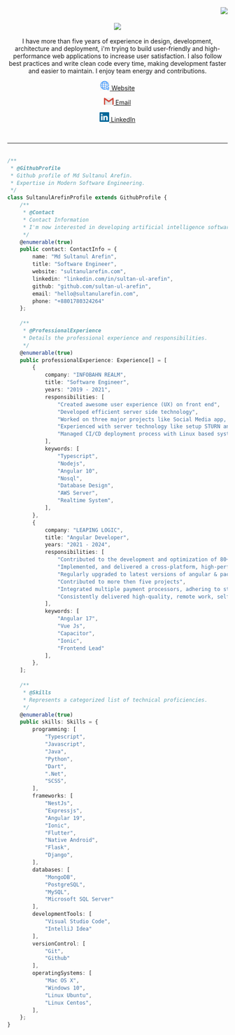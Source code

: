 <div align="right">
<a style="text-decoration: none" target="_blank"href="https://github.com/sultan-ul-arefin">
<img src="https://visitor-badge.laobi.icu/badge?page_id=sultan-ul-arefin.sultan-ul-arefin&left_color=gray&right_color=blue&left_text=Coders%20visitors">
</a>
</div>
<br>
<div align="center">
<img src="https://readme-typing-svg.herokuapp.com/?font=Roboto&weight=900&size=40=true&vCenter=true&width=500&height=70&duration=4000&color=B3B3B3&lines=Hi+There!+How’s+going?+🤔;+I'm+Sultanul+Arefin!+👨🏽‍💻;" />
<br>
<p>
I have more than five years of experience in design, development, architecture and deployment, i'm trying to build user-friendly and high-performance web applications to increase user satisfaction. I also follow best practices and write clean code every time, making development faster and easier to maintain. I enjoy team energy and contributions.
</p>
  <a href="https://sultanularefin.com/" target="_blank" title="Website"><img width="22" src="https://github.com/sultan-ul-arefin/sultan-ul-arefin/blob/main/images/blog.png"> Website </a>

  <a href="mailto:hello@sultanularefin.com?subject=From%20GitHub&body=Hi,%20there.%20Found%20you%20from%20GitHub." target="_blank" title="Send email"><img width="22" src="https://github.com/sultan-ul-arefin/sultan-ul-arefin/blob/main/images/gmail.png"> Email </a>

  <a href="https://www.linkedin.com/in/sultan-ul-arefin/" target="_blank" title="LinkedIn"><img width="22" src="https://github.com/sultan-ul-arefin/sultan-ul-arefin/blob/main/images/linkedin.svg"> LinkedIn </a>
</div>
<br>
<hr>

```typescript

/**
 * @GithubProfile
 * Github profile of Md Sultanul Arefin.
 * Expertise in Modern Software Engineering.
 */
class SultanulArefinProfile extends GithubProfile {
    /**
     * @Contact
     * Contact Information
     * I'm now interested in developing artificial intelligence software.
     */
    @enumerable(true)
    public contact: ContactInfo = {
        name: "Md Sultanul Arefin",
        title: "Software Engineer",
        website: "sultanularefin.com",
        linkedin: "linkedin.com/in/sultan-ul-arefin",
        github: "github.com/sultan-ul-arefin",
        email: "hello@sultanularefin.com",
        phone: "+8801780324264"
    };

    /**
     * @ProfessionalExperience
     * Details the professional experience and responsibilities.
     */
    @enumerable(true)
    public professionalExperience: Experience[] = [
        {
            company: "INFOBAHN REALM",
            title: "Software Engineer",
            years: "2019 - 2021",
            responsibilities: [
                "Created awesome user experience (UX) on front end",
                "Developed efficient server side technology",
                "Worked on three major projects like Social Media app, Real time online examination system as fullstack engineer, mostly using (MEAN) stack with socket.io for real time data transmission",
                "Experienced with server technology like setup STURN and TURN and MongoDB server",
                "Managed CI/CD deployment process with Linux based system",
            ],
            keywords: [
                "Typescript",
                "Nodejs",
                "Angular 10",
                "Nosql",
                "Database Design",
                "AWS Server",
                "Realtime System",
            ],
        },
        {
            company: "LEAPING LOGIC",
            title: "Angular Developer",
            years: "2021 - 2024",
            responsibilities: [
                "Contributed to the development and optimization of 80+ features, enhancing functionality and improve system efficiency",
                "Implemented, and delivered a cross-platform, high-performance mobile application using ionic/capacitor and launched",
                "Regularly upgraded to latest versions of angular & packages to maintainability and scalability",
                "Contributed to more then five projects",
                "Integrated multiple payment processors, adhering to stringent certification guidelines",
                "Consistently delivered high-quality, remote work, self-discipline and effectiveness in a distributed environment",
            ],
            keywords: [
                "Angular 17",
                "Vue Js",
                "Capacitor",
                "Ionic",
                "Frontend Lead"
            ],
        },
    ];

    /**
     * @Skills
     * Represents a categorized list of technical proficiencies.
     */
    @enumerable(true)
    public skills: Skills = {
        programming: [
            "Typescript",
            "Javascript",
            "Java",
            "Python",
            "Dart",
            ".Net",
            "SCSS",
        ],
        frameworks: [
            "NestJs",
            "Expressjs",
            "Angular 19",
            "Ionic",
            "Flutter",
            "Native Android",
            "Flask",
            "Django",
        ],
        databases: [
            "MongoDB", 
            "PostgreSQL", 
            "MySQL", 
            "Microsoft SQL Server"
        ],
        developmentTools: [
            "Visual Studio Code", 
            "IntelliJ Idea"
        ],
        versionControl: [
            "Git",
            "Github"
        ],
        operatingSystems: [
            "Mac OS X",
            "Windows 10",
            "Linux Ubuntu",
            "Linux Centos",
        ],
    };
}

```
